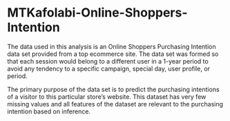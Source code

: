 # MTKafolabi-Online-Shoppers-Intention

The data used in this analysis is an Online Shoppers Purchasing Intention data set provided from a top ecommerce site. The data set was formed so that each session would belong to a different user in a 1-year period to avoid any tendency to a specific campaign, special day, user profile, or period.

The primary purpose of the data set is to predict the purchasing intentions of a visitor to this particular store’s website. This dataset has very few missing values and all features of the dataset are relevant to the purchasing intention based on inference.
